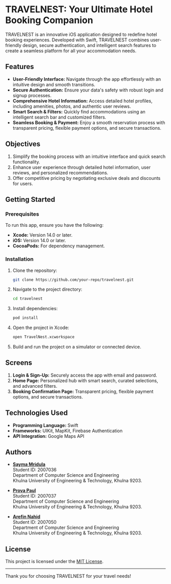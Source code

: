 # TRAVELNEST: Your Ultimate Hotel Booking Companion

TRAVELNEST is an innovative iOS application designed to redefine hotel booking experiences. Developed with Swift, TRAVELNEST combines user-friendly design, secure authentication, and intelligent search features to create a seamless platform for all your accommodation needs.

## Features

- **User-Friendly Interface:** Navigate through the app effortlessly with an intuitive design and smooth transitions.
- **Secure Authentication:** Ensure your data's safety with robust login and signup processes.
- **Comprehensive Hotel Information:** Access detailed hotel profiles, including amenities, photos, and authentic user reviews.
- **Smart Search & Filters:** Quickly find accommodations using an intelligent search bar and customized filters.
- **Seamless Booking & Payment:** Enjoy a smooth reservation process with transparent pricing, flexible payment options, and secure transactions.

## Objectives

1. Simplify the booking process with an intuitive interface and quick search functionality.
2. Enhance user experience through detailed hotel information, user reviews, and personalized recommendations.
3. Offer competitive pricing by negotiating exclusive deals and discounts for users.

## Getting Started

### Prerequisites

To run this app, ensure you have the following:

- **Xcode:** Version 14.0 or later.
- **iOS:** Version 14.0 or later.
- **CocoaPods:** For dependency management.

### Installation

1. Clone the repository:
   ```bash
   git clone https://github.com/your-repo/travelnest.git
   ```
2. Navigate to the project directory:
   ```bash
   cd travelnest
   ```
3. Install dependencies:
   ```bash
   pod install
   ```
4. Open the project in Xcode:
   ```bash
   open TravelNest.xcworkspace
   ```
5. Build and run the project on a simulator or connected device.

## Screens

1. **Login & Sign-Up:** Securely access the app with email and password.
2. **Home Page:** Personalized hub with smart search, curated selections, and advanced filters.
3. **Booking Confirmation Page:** Transparent pricing, flexible payment options, and secure transactions.

## Technologies Used

- **Programming Language:** Swift
- **Frameworks:** UIKit, MapKit, Firebase Authentication
- **API Integration:** Google Maps API

## Authors

- **[Sayma Mridula](https://github.com/sayma-mridula)**  
  Student ID: 2007036  
  Department of Computer Science and Engineering  
  Khulna University of Engineering & Technology, Khulna 9203.

- **[Prova Paul](https://github.com/ProvaPaul)**  
  Student ID: 2007037  
  Department of Computer Science and Engineering  
  Khulna University of Engineering & Technology, Khulna 9203.

- **[Arefin Nahid](https://github.com/Arefin-Nahid)**  
  Student ID: 2007050  
  Department of Computer Science and Engineering  
  Khulna University of Engineering & Technology, Khulna 9203.

## License

This project is licensed under the [MIT License](LICENSE).

---

Thank you for choosing TRAVELNEST for your travel needs!
